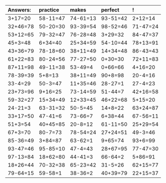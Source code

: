 | Answers: | practice | makes | perfect | ! |
| :--- | :--- | :--- | :--- | :--- |
| 3+17=20 | 58-11=47 | 74-61=13 | 93-51=42 | 2+12=14 | 
| 32+46=78 | 50-20=30 | 93-39=54 | 98-52=46 | 71-47=24 | 
| 53+12=65 | 79-32=47 | 76-28=48 | 3+29=32 | 84-47=37 | 
| 45+3=48 | 6+34=40 | 25+34=59 | 54-10=44 | 78+13=91 | 
| 43+36=79 | 78-18=60 | 38+11=49 | 14+34=48 | 86-43=43 | 
| 61+22=83 | 80-24=56 | 77-27=50 | 0+30=30 | 72+11=83 | 
| 87+11=98 | 49-11=38 | 53-49=4 | 0+66=66 | 4+16=20 | 
| 78-39=39 | 5+8=13 | 38+11=49 | 90+8=98 | 20-4=16 | 
| 33-4=29 | 50-3=47 | 11+35=46 | 28-27=1 | 27-4=23 | 
| 23+73=96 | 9+16=25 | 73-14=59 | 51-44=7 | 42+16=58 | 
| 59-32=27 | 15+34=49 | 12+33=45 | 46+22=68 | 5+15=20 | 
| 24-21=3 | 63-31=32 | 50-5=45 | 14+8=22 | 63+24=87 | 
| 33+17=50 | 47-41=6 | 73-66=7 | 6+38=44 | 67-56=11 | 
| 51+3=54 | 40+45=85 | 20-8=12 | 61-11=50 | 25+29=54 | 
| 67+3=70 | 80-7=73 | 78-54=24 | 27+24=51 | 49-3=46 | 
| 85-36=49 | 3+84=87 | 63-62=1 | 9+65=74 | 93+6=99 | 
| 93-47=46 | 95-85=10 | 47-4=43 | 28+67=95 | 77-47=30 | 
| 97-13=84 | 18+62=80 | 44-41=3 | 66-64=2 | 5+86=91 | 
| 18+26=44 | 70-32=38 | 65-23=42 | 31-5=26 | 62+15=77 | 
| 79-64=15 | 59-58=1 | 38-36=2 | 40+39=79 | 22+15=37 | 
